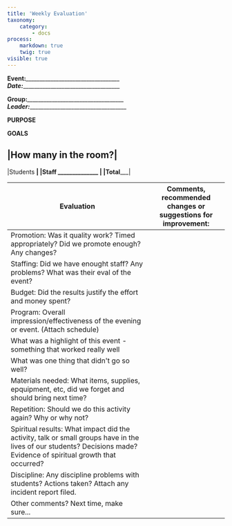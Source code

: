 ```yaml
---
title: 'Weekly Evaluation'
taxonomy:
    category:
        - docs
process:
    markdown: true
    twig: true
visible: true
---
```


**Event:**_\_\_\_\_\_\_\_\_\_\_\_\_\_\_\_\_\_\_\_\_\_\_\_\_\_\_\_\_\_\_\_\_\_\_                         
**Date:**_\_\_\_\_\_\_\_\_\_\_\_\_\_\_\_\_\_\_\_\_\_\_\_\_\_\_\_\_\_\_\_\_\_\_\_

**Group:**_\_\_\_\_\_\_\_\_\_\_\_\_\_\_\_\_\_\_\_\_\_\_\_\_\_\_\_\_\_\_\_\_\_\_\_
**Leader:**_\_\_\_\_\_\_\_\_\_\_\_\_\_\_\_\_\_\_\_\_\_\_\_\_\_\_\_\_\_\_\_\_\_\_\_ 

**PURPOSE**



**GOALS**


|How many in the room?|
----------------------
|Students ______________|
|Staff ______________  |
|Total_________________|




|Evaluation|Comments, recommended changes or suggestions for improvement:|
|----------|-------------------------------------------------------------|
|Promotion: Was it quality work? Timed appropriately? Did we promote enough? Any changes?|  |
|Staffing: Did we have enought staff? Any problems? What was their eval of the event?|  |
|Budget: Did the results justify the effort and money spent?|  |
|Program: Overall impression/effectiveness of the evening or event. (Attach schedule)|   |
|What was a highlight of this event - something that worked really well|   |
|What was one thing that didn't go so well?|  |
|Materials needed: What items, supplies, epquipment, etc, did we forget and should bring next time?|  |
|Repetition: Should we do this activity again? Why or why not?|  |
|Spiritual results: What impact did the activity, talk or small groups have in the lives of our students? Decisions made? Evidence of spiritual growth that occurred?|   |
|Discipline: Any discipline problems with students? Actions taken? Attach any incident report filed.|   |
|Other comments? Next time, make sure...|   |


